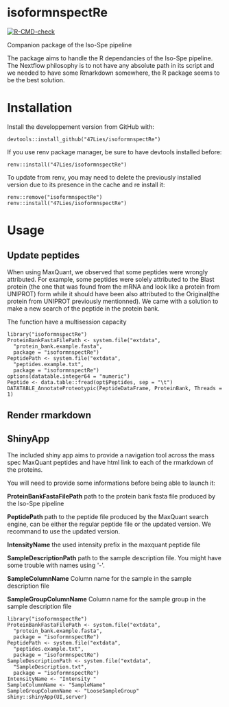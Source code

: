 # isoformnspectRe
  <!-- badges: start -->
  [![R-CMD-check](https://github.com/47Lies/isoformnspectRe/actions/workflows/R-CMD-check.yaml/badge.svg)](https://github.com/47Lies/isoformnspectRe/actions/workflows/R-CMD-check.yaml)
  <!-- badges: end -->


Companion package of the Iso-Spe pipeline

The package aims to handle the R dependancies of the Iso-Spe pipeline. The Nextflow philosophy is to not have any absolute path in its script and we needed to have some Rmarkdown somewhere, the R package seems to be the best solution.

# Installation

Install the developpement version from GitHub with:

```
devtools::install_github("47Lies/isoformnspectRe")
```

If you use renv package manager, be sure to have devtools installed before:

```
renv::install("47Lies/isoformnspectRe")
```

To update from renv, you may need to delete the previously installed version due to its presence in the cache and re install it:
```
renv::remove("isoformnspectRe")
renv::install("47Lies/isoformnspectRe")
```

# Usage

## Update peptides

When using MaxQuant, we observed that some peptides were wrongly attributed. For example, some peptides were solely attributed to the Blast protein (the one that was found from the mRNA and look like a protein from UNIPROT) form while it should have been also attributed to the Original(the protein from UNIPROT previously mentionned). We came with a solution to make a new search of the peptide in the protein bank.

The function have a multisession capacity
```
library("isoformnspectRe")
ProteinBankFastaFilePath <- system.file("extdata",
  "protein_bank.example.fasta",
  package = "isoformnspectRe")
PeptidePath <- system.file("extdata",
  "peptides.example.txt",
  package = "isoformnspectRe")
options(datatable.integer64 = "numeric")
Peptide <- data.table::fread(opt$Peptides, sep = "\t")
DATATABLE_AnnotateProteotypic(PeptideDataFrame, ProteinBank, Threads = 1)
```



## Render rmarkdown



## ShinyApp

The included shiny app aims to provide a navigation tool across the mass spec MaxQuant peptides and have html link to each of the rmarkdown of the proteins.

You will need to provide some informations before being able to launch it:

**ProteinBankFastaFilePath** path to the protein bank fasta file produced by the Iso-Spe pipeline

**PeptidePath** path to the peptide file produced by the MaxQuant search engine, can be either the regular peptide file or the updated version. We recommand to use the updated version.

**IntensityName** the used intensity prefix in the maxquant peptide file

**SampleDescriptionPath** path to the sample description file. You might have some trouble with names using '-'.

**SampleColumnName** Column name for the sample in the sample description file

**SampleGroupColumnName** Column name for the sample group in the sample description file

```
library("isoformnspectRe")
ProteinBankFastaFilePath <- system.file("extdata",
  "protein_bank.example.fasta",
  package = "isoformnspectRe")
PeptidePath <- system.file("extdata",
  "peptides.example.txt",
  package = "isoformnspectRe")
SampleDescriptionPath <- system.file("extdata",
  "SampleDescription.txt",
  package = "isoformnspectRe")
IntensityName <- "Intensity "
SampleColumnName <- "SampleName"
SampleGroupColumnName <- "LooseSampleGroup"
shiny::shinyApp(UI,server)
```

